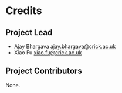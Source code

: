 Credits
=======

Project Lead
----------------

* Ajay Bhargava <ajay.bhargava@crick.ac.uk>
* Xiao Fu <xiao.fu@crick.ac.uk>

Project Contributors
------------

None.
